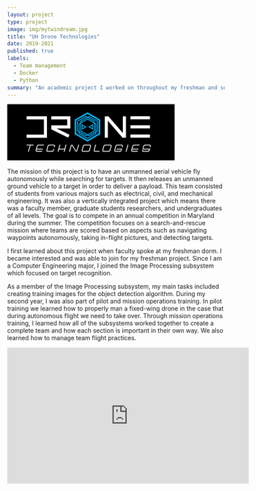 ```yaml
---
layout: project
type: project
image: img/mytwindream.jpg
title: "UH Drone Technologies"
date: 2019-2021
published: true
labels:
  - Team management
  - Docker
  - Python
summary: "An academic project I worked on throughout my freshman and sophomore year."
---
```


<img class="img-fluid" src="../img/uhdt.png">

The mission of this project is to have an unmanned aerial vehicle fly autonomously while searching for targets.  It then releases an unmanned ground vehicle to a target in order to deliver a payload.  This team consisted of students from various majors such as electrical, civil, and mechanical engineering.  It was also a vertically integrated project which means there was a faculty member, graduate students researchers, and undergraduates of all levels.  The goal is to compete in an annual competition in Maryland during the summer.  The competition focuses on a search-and-rescue mission where teams are scored based on aspects such as navigating waypoints autonomously, taking in-flight pictures, and detecting targets.

I first learned about this project when faculty spoke at my freshman dorm.  I became interested and was able to join for my freshman project.  Since I am a Computer Engineering major, I joined the Image Processing subsystem which focused on target recognition.

As a member of the Image Processing subsystem, my main tasks included creating training images for the object detection algorithm.  During my second year, I was also part of pilot and mission operations training.  In pilot training we learned how to properly man a fixed-wing drone in the case that during autonomous flight we need to take over.  Through mission operations training, I learned how all of the subsystems worked together to create a complete team and how each section is important in their own way.  We also learned how to manage team flight practices.

<iframe width="560" height="315" src="https://www.youtube.com/embed/oxSvIZsWEM8" title="YouTube video player" frameborder="0" allow="accelerometer; autoplay; clipboard-write; encrypted-media; gyroscope; picture-in-picture" allowfullscreen></iframe>


<!-- [Summary Video](https://youtu.be/oxSvIZsWEM8) -->
